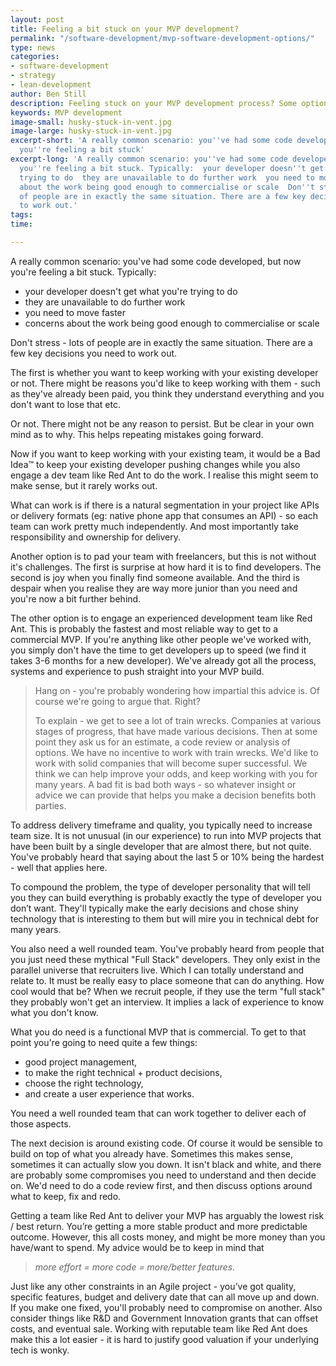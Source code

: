 ```yaml
---
layout: post
title: Feeling a bit stuck on your MVP development?
permalink: "/software-development/mvp-software-development-options/"
type: news
categories:
- software-development
- strategy
- lean-development
author: Ben Still
description: Feeling stuck on your MVP development process? Some options to get unstuck
keywords: MVP development
image-small: husky-stuck-in-vent.jpg
image-large: husky-stuck-in-vent.jpg
excerpt-short: 'A really common scenario: you''ve had some code developed, but now
  you''re feeling a bit stuck'
excerpt-long: 'A really common scenario: you''ve had some code developed, but now
  you''re feeling a bit stuck. Typically:  your developer doesn''t get what you''re
  trying to do  they are unavailable to do further work  you need to move faster  concerns
  about the work being good enough to commercialise or scale  Don''t stress - lots
  of people are in exactly the same situation. There are a few key decisions you need
  to work out.'
tags: 
time: 

---
```

A really common scenario: you've had some code developed, but now you're feeling a bit stuck. Typically:

* your developer doesn't get what you're trying to do
* they are unavailable to do further work
* you need to move faster
* concerns about the work being good enough to commercialise or scale

Don't stress - lots of people are in exactly the same situation. There are a few key decisions you need to work out.

The first is whether you want to keep working with your existing developer or not. There might be reasons you'd like to keep working with them - such as they've already been paid, you think they understand everything and you don't want to lose that etc.

Or not. There might not be any reason to persist. But be clear in your own mind as to why. This helps repeating mistakes going forward.

Now if you want to keep working with your existing team, it would be a Bad Idea™️ to keep your existing developer pushing changes while you also engage a dev team like Red Ant to do the work. I realise this might seem to make sense, but it rarely works out.

What can work is if there is a natural segmentation in your project like APIs or delivery formats (eg: native phone app that consumes an API) - so each team can work pretty much independently. And most importantly take responsibility and ownership for delivery.

Another option is to pad your team with freelancers, but this is not without it's challenges. The first is surprise at how hard it is to find developers. The second is joy when you finally find someone available. And the third is despair when you realise they are way more junior than you need and you're now a bit further behind.

The other option is to engage an experienced development team like Red Ant. This is probably the fastest and most reliable way to get to a commercial MVP. If you're anything like other people we've worked with, you simply don't have the time to get developers up to speed (we find it takes 3-6 months for a new developer). We've already got all the process, systems and experience to push straight into your MVP build.

> Hang on - you're probably wondering how impartial this advice is. Of course we're going to argue that. Right?
>
> To explain - we get to see a lot of train wrecks. Companies at various stages of progress, that have made various decisions. Then at some point they ask us for an estimate, a code review or analysis of options. We have no incentive to work with train wrecks. We'd like to work with solid companies that will become super successful. We think we can help improve your odds, and keep working with you for many years. A bad fit is bad both ways - so whatever insight or advice we can provide that helps you make a decision benefits both parties.

To address delivery timeframe and quality, you typically need to increase team size. It is not unusual (in our experience) to run into MVP projects that have been built by a single developer that are almost there, but not quite. You've probably heard that saying about the last 5 or 10% being the hardest - well that applies here.

To compound the problem, the type of developer personality that will tell you they can build everything is probably exactly the type of developer you don’t want. They'll typically make the early decisions and chose shiny technology that is interesting to them but will mire you in technical debt for many years.

You also need a well rounded team. You've probably heard from people that you just need these mythical "Full Stack" developers. They only exist in the parallel universe that recruiters live. Which I can totally understand and relate to. It must be really easy to place someone that can do anything. How cool would that be? When we recruit people, if they use the term "full stack" they probably won't get an interview. It implies a lack of experience to know what you don't know.

What you do need is a functional MVP that is commercial. To get to that point you're going to need quite a few things:

* good project management,
* to make the right technical + product decisions,
* choose the right technology,
* and create a user experience that works.

You need a well rounded team that can work together to deliver each of those aspects.

The next decision is around existing code. Of course it would be sensible to build on top of what you already have. Sometimes this makes sense, sometimes it can actually slow you down. It isn't black and white, and there are probably some compromises you need to understand and then decide on. We'd need to do a code review first, and then discuss options around what to keep, fix and redo.

Getting a team like Red Ant to deliver your MVP has arguably the lowest risk / best return. You’re getting a more stable product and more predictable outcome. However, this all costs money, and might be more money than you have/want to spend. My advice would be to keep in mind that 

> _more effort = more code = more/better features._

Just like any other constraints in an Agile project - you’ve got quality, specific features, budget and delivery date that can all move up and down. If you make one fixed, you'll probably need to compromise on another. Also consider things like R&D and Government Innovation grants that can offset costs, and eventual sale. Working with reputable team like Red Ant does make this a lot easier - it is hard to justify good valuation if your underlying tech is wonky.